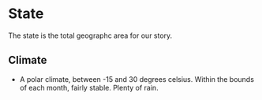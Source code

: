 # State

The state is the total geographc area for our story.

## Climate

- A polar climate, between -15 and 30 degrees celsius. Within the bounds of each month, fairly stable. Plenty of rain.

